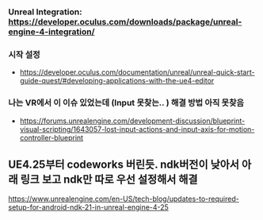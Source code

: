 ### Unreal Integration: https://developer.oculus.com/downloads/package/unreal-engine-4-integration/

### 시작 설정
* https://developer.oculus.com/documentation/unreal/unreal-quick-start-guide-quest/#developing-applications-with-the-ue4-editor

### 나는 VR에서 이 이슈 있었는데 (Input 못찾는.. ) 해결 방법 아직 못찾음
* https://forums.unrealengine.com/development-discussion/blueprint-visual-scripting/1643057-lost-input-actions-and-input-axis-for-motion-controller-blueprint


## UE4.25부터 codeworks 버린듯. ndk버전이 낮아서 아래 링크 보고 ndk만 따로 우선 설정해서 해결 
https://www.unrealengine.com/en-US/tech-blog/updates-to-required-setup-for-android-ndk-21-in-unreal-engine-4-25
